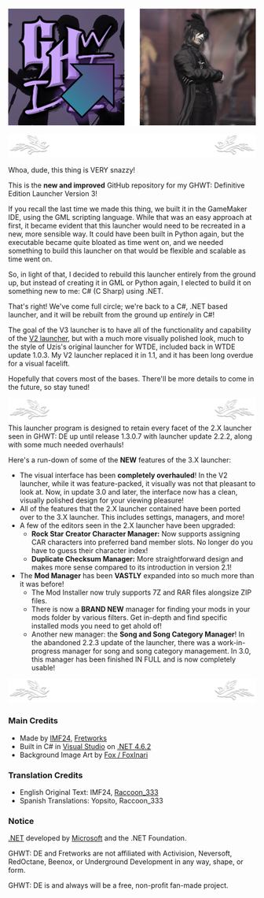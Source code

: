 <!--
GHWT: Definitive Edition Launcher V3 Readme
Written by IMF24
-->
<!-- TOP ICON GROUP -->
![](readme_assets/icon_logo_group.png)

<!-- TOP BANNER -->
![](readme_assets/readme_banner_title.png)

Whoa, dude, this thing is VERY snazzy!

This is the **new and improved** GitHub repository for my GHWT: Definitive Edition Launcher Version 3!

If you recall the last time we made this thing, we built it in the GameMaker IDE, using the GML scripting language.
While that was an easy approach at first, it became evident that this launcher would need to be recreated in a new,
more sensible way. It could have been built in Python again, but the executable became quite bloated as time went
on, and we needed something to build this launcher on that would be flexible and scalable as time went on.

So, in light of that, I decided to rebuild this launcher entirely from the ground up, but instead of creating it
in GML or Python again, I elected to build it on something new to me: C# (C Sharp) using .NET.

That's right! We've come full circle; we're back to a C#, .NET based launcher, and it will be rebuilt from the
ground up *entirely* in C#!

The goal of the V3 launcher is to have all of the functionality and capability of the [V2 launcher](https://github.com/IMF24/WTDE-Launcher),
but with a much more visually polished look, much to the style of Uzis's original launcher for WTDE, included back
in WTDE update 1.0.3. My V2 launcher replaced it in 1.1, and it has been long overdue for a visual facelift.

Hopefully that covers most of the bases. There'll be more details to come in the future, so stay tuned!

<!-- NEW AND RETURNING FEATURES BANNER -->
![](readme_assets/readme_banner_features.png)
This launcher program is designed to retain every facet of the 2.X launcher seen in GHWT: DE up until release 1.3.0.7 with launcher update 2.2.2, along with some much needed overhauls!

Here's a run-down of some of the **NEW** features of the 3.X launcher:
- The visual interface has been **completely overhauled**! In the V2 launcher, while it was feature-packed, it visually was not that pleasant to look at. Now, in update 3.0 and later, the interface now has a clean, visually polished design for your viewing pleasure!
- All of the features that the 2.X launcher contained have been ported over to the 3.X launcher. This includes settings, managers, and more!
- A few of the editors seen in the 2.X launcher have been upgraded:
  - **Rock Star Creator Character Manager:** Now supports assigning CAR characters into preferred band member slots. No longer do you have to guess their character index!
  - **Duplicate Checksum Manager:** More straightforward design and makes more sense compared to its introduction in version 2.1!
- The **Mod Manager** has been **VASTLY** expanded into so much more than it was before!
  - The Mod Installer now truly supports 7Z and RAR files alongsize ZIP files.
  - There is now a **BRAND NEW** manager for finding your mods in your mods folder by various filters. Get in-depth and find specific installed mods you need to get ahold of!
  - Another new manager: the **Song and Song Category Manager**! In the abandoned 2.2.3 update of the launcher, there was a work-in-progress manager for song and song category management. In 3.0, this manager has been finished IN FULL and is now completely usable!

<!-- CREDITS BANNER -->
![](readme_assets/readme_banner_credits.png)
### Main Credits
- Made by [IMF24](https://youtube.com/@IMF24), [Fretworks](https://gitgud.io/fretworks)
- Built in C# in [Visual Studio](https://visualstudio.microsoft.com) on [.NET 4.6.2](https://dot.net)
- Background Image Art by [Fox / FoxInari](https://youtube.com/@Fox-Judy)

### Translation Credits
- English Original Text: IMF24, [Raccoon_333](https://youtube.com/@Raccoon_333)
- Spanish Translations: Yopsito, Raccoon_333

### Notice
[.NET](https://dot.net) developed by [Microsoft](https://microsoft.com) and the .NET Foundation.

GHWT: DE and Fretworks are not affiliated with Activision, Neversoft, RedOctane, Beenox, or Underground Development in any way, shape, or form.

GHWT: DE is and always will be a free, non-profit fan-made project.